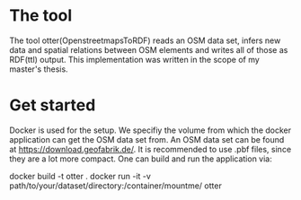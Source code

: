 # The tool
The tool otter(OpenstreetmapsToRDF) reads an OSM data set, infers new data and spatial relations between OSM elements and writes all of those as RDF(ttl) output. This implementation was written in the scope of my master's thesis.

# Get started
Docker is used for the setup. We specifiy the volume from which the docker application can get the OSM data set from. An OSM data set can be found at https://download.geofabrik.de/. It is recommended to use .pbf files, since they are a lot more compact. One can build and run the application via:

docker build -t otter .
docker run -it -v path/to/your/dataset/directory:/container/mountme/ otter
